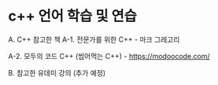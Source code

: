 # c++ 언어 학습 및 연습

A. C++ 참고한 책
  A-1. 전문가를 위한 C++ - 마크 그레고리 
  
  A-2. 모두의 코드 C++ (씹어먹는 C++) - https://modoocode.com/
  
  
B. 참고한 유데미 강의 (추가 예정)
